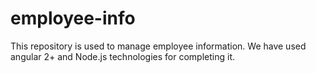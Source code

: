 # employee-info
This repository is used to manage employee information. We have used angular 2+ and Node.js technologies for completing it.
